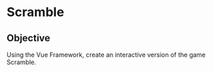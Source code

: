 # Scramble

## Objective
Using the Vue Framework, create an interactive version of the game Scramble.
